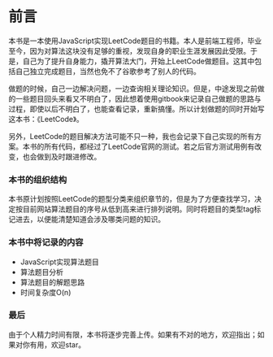 # 前言

本书是一本使用JavaScript实现LeetCode题目的书籍。本人是前端工程师，毕业至今，因为对算法这块没有足够的重视，发现自身的职业生涯发展因此受限。于是，自己为了提升自身能力，撬开算法大门，开始上LeetCode做题目。这其中包括自己独立完成题目，当然也免不了谷歌参考了别人的代码。

做题的时候，自己一边解决问题，一边查询相关理论知识。但是，中途发现之前做的一些题目回头来看又不明白了，因此想着使用gitbook来记录自己做题的思路与过程，即使以后不明白了，也能查看记录，重新搞懂。所以计划做题的同时开始写这本书：《LeetCode》。

另外，LeetCode的题目解决方法可能不只一种，我也会记录下自己实现的所有方案。本书的所有代码，都经过了LeetCode官网的测试。若之后官方测试用例有改变，也会做到及时跟进修改。

### 本书的组织结构
本书原计划按照LeetCode的题型分类来组织章节的，但是为了方便查找学习，决定按目前网站算法题目的序号从低到高来进行排列说明。同时将题目的类型tag标记进去，以便能清楚知道会涉及哪类问题的知识。

### 本书中将记录的内容
- JavaScript实现算法题目
- 算法题目分析
- 算法题目的解题思路
- 时间复杂度O(n)

### 最后
由于个人精力时间有限，本书将逐步完善上传。如果有不对的地方，欢迎指出；如果对你有用，欢迎star。